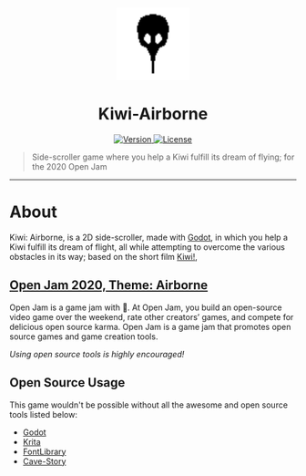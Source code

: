 <p align="center">
	<a>
		<img width="128px" src="./icon.png" alt="" />
		<h1 align="center">
			Kiwi-Airborne
		</h1>
	</a>
</p>


<p align="center">
	<a href="https://github.com/ClarkThyLord/Kiwi-Airborne/releases">
		<img src="https://img.shields.io/badge/Version-0.0.0-green.svg" alt="Version">
	</a>
	<a href="https://github.com/ClarkThyLord/Kiwi-Airborne/blob/master/LICENSE">
		<img src="https://img.shields.io/badge/License-MIT-brightgreen.svg" alt="License">
	</a>
</p>

> Side-scroller game where you help a Kiwi fulfill its dream of flying; for the 2020 Open Jam

---

# About
Kiwi: Airborne, is a 2D side-scroller, made with [Godot](https://github.com/godotengine/godot), in which you help a Kiwi fulfill its dream of flight, all while attempting to overcome the various obstacles in its way; based on the short film [Kiwi!](https://www.youtube.com/watch?v=sdUUx5FdySs),

## [Open Jam 2020, Theme: Airborne](https://itch.io/jam/open-jam-2020)
Open Jam is a game jam with 🖤.  At Open Jam, you build an open-source video game over the weekend, rate other creators’ games, and compete for delicious open source karma.   Open Jam is a game jam that promotes open source games and game creation tools. 

*Using open source tools is highly encouraged!*

## Open Source Usage
This game wouldn't be possible without all the awesome and open source tools listed below:
 - [Godot](https://github.com/godotengine/godot)
 - [Krita](https://invent.kde.org/graphics/krita)
 - [FontLibrary](https://fontlibrary.org/en)
  - [Cave-Story](https://fontlibrary.org/en/font/cave-story)
 